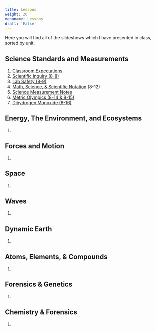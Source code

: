 ```yaml
---
title: Lessons
weight: 20
menuname: Lessons
draft: 'False'
---
```

Here you will find all of the slideshows which I have presented in class, sorted by unit.

## Science Standards and Measurements

1. [Classroom Expectations](https://docs.google.com/presentation/d/18GsC5byiTEhMfpimXlC9V7Zv4t94oa-1Ud580QfggoQ/edit?usp=sharing)
2. [Scientific Inquiry (8-8)](https://drive.google.com/open?id=1_xwnyJaBOXkNJ-nOdGuHSVdlp1RwrjRCPSSVtAIBEWU)
3. [Lab Safety (8-9)](https://drive.google.com/open?id=18cVqC57dCp3Gt3K_LcAf-6oA4qaul4thRU5dOwWyEOI)
4. [Math, Science, & Scientific Notation](https://drive.google.com/open?id=1WrrFjyaVJb9VM8UuNHpNXLIrvA1qMqGflXbF6H49PsU) (8-12)
5. [Science Measurement Notes](https://docs.google.com/document/d/1kJ5fIUf2vRDPNAnDPZg0HyVSY24ZwgJSypp_WuEcyqI/edit?usp=sharing)
6. [Metric Olympics (8-14 & 8-15)](https://drive.google.com/open?id=1pF0c38wiIy0d1fRKdEkMqj0s0OqdvwNQ0ROMnDRaqEE)
7. [Dihydrogen Monoxide (8-16)](https://docs.google.com/presentation/d/19LepGScNpRQzVlua-shYZrfFZ21WO9VRcxiF6X0NnYI/edit?usp=sharing)

## Energy, The Environment, and Ecosystems

1. 

## Forces and Motion

1. 

## Space

1. 

## Waves

1. 

## Dynamic Earth

1. 

## Atoms, Elements, & Compounds

1. 

## Forensics & Genetics

1. 

## Chemistry & Forensics

1.
